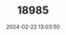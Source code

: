 ---
title: "18985"
category: "Pyrgulopsis roswellensis"
draft: false
date: 2024-02-22 13:03:50
languages:
  English: ["Roswell Springsnail"]
---